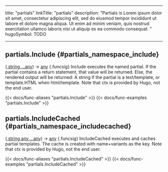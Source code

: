 




---
title: "partials"
linkTitle: "partials"
description: "Partials is Lorem ipsum dolor sit amet, consectetur adipiscing elit, sed do eiusmod tempor incididunt ut labore et dolore magna aliqua. Ut enim ad minim veniam, quis nostrud exercitation ullamco laboris nisi ut aliquip ex ea commodo consequat. "
hugoSymbol: TODO




---















## partials.Include {#partials_namespace_include}

\(,[string](/documentation/reference/gotypes/#string),[...any](/documentation/reference/objects//...any)\) → [any](/documentation/reference/gotypes/#any)
{.funcsig}
Include executes the named partial.
If the partial contains a return statement, that value will be returned.
Else, the rendered output will be returned:
A string if the partial is a text/template, or template.HTML when html/template.
Note that ctx is provided by Hugo, not the end user.


{{< docs/func-aliases "partials.Include" >}}
{{< docs/func-examples "partials.Include" >}}







## partials.IncludeCached {#partials_namespace_includecached}

\(,[string](/documentation/reference/gotypes/#string),[any](/documentation/reference/gotypes/#any),[...any](/documentation/reference/objects//...any)\) → [any](/documentation/reference/gotypes/#any)
{.funcsig}
IncludeCached executes and caches partial templates.  The cache is created with name+variants as the key.
Note that ctx is provided by Hugo, not the end user.


{{< docs/func-aliases "partials.IncludeCached" >}}
{{< docs/func-examples "partials.IncludeCached" >}}





